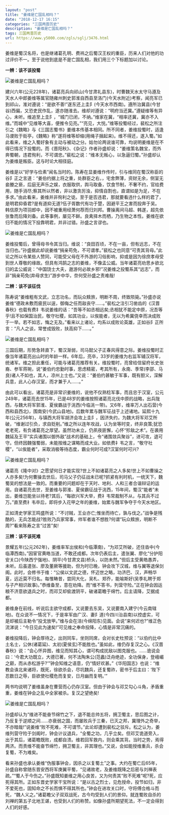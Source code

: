 ```yaml
---
layout: "post"
title: "姜维是亡国乱相吗？"
date: "2018-12-17 16:15"
categories: "三国两晋历史"
description: "姜维是亡国乱相吗？"
tags: 三国两晋历史
url: https://www.y5000.com/zgls/sglj/3476.html
---
```






姜维是蜀汉名将，也是继诸葛孔明、费祎之后蜀汉王权的重臣，历来人们对他的功过评价不一。至于说他到底是不是亡国乱相，我们用三个下标题加以讨论。

**一辨：该不该投蜀**

![姜维是亡国乱相吗？](/uploads/allimg/161013/6-1610131Q0294H.JPG)

建兴六年(公元228年)，诸葛亮兵向祁山(今甘肃礼县东)，时曹魏天水太守马遵及天水人中郎姜维等属官随雍州刺史郭淮自西县至洛门(今天水附近)考察，闻亮军已到祁山，淮对遵说：“是欲不善!”遂东还上圭阝(今天水市西南)。遵所治冀县(今甘谷)西偏，又恐吏民作乱，遂亦随淮去。维却对遵说：“明府当还冀。”遵疑维等有异心，未听。维追至上圭阝，“城门已闭，不纳。”维家在冀，“相率还冀，冀亦不入维。”而城中“见维等大喜，便推令见亮。”“亮见，大悦。”维等投蜀经过，裴松之所注引之《魏略》与《三国志蜀书》姜维本传基本相同。所不同者，姜维投蜀时，适逢马谡败于街亭，《魏略》称“遂将维等却缩(用绳子捆起来)。维不得还，遂入蜀。”如此看来，维之入蜀好象有主动与被动之分。姑勿论两说谁可靠，均说明姜维是在不得已情况下投蜀的。而《晋阳秋》、《杂记》作者孙盛却说：“姜维策名魏宝，而外奔蜀朝，违君徇利，不可谓忠。”裴松之说：“维本无叛心，以急逼归蜀。”孙盛却认为姜维是叛臣。这与时论大相径庭。

姜维是以“好学与俭素”闻名当时的。陈寿在显姜维作传时，引与维同在蜀汉称臣的谷阝正之言道：“姜伯约据上将之重，处群臣之右，，宅舍弊薄，资财无余，侧室无妾媵之亵，后庭无声乐之娱，衣服取供，舆马取备，饮食节制，不奢不约，官给费用，随手消尽;察其所以然者，非以激贪厉浊，抑情自割也，直谓如是为足，不在多求。”由此看来，姜维并非徇利之徒。至于是否违君，那就要看违什么样的君了，是明君抑昏君?是有道抑无道?伍子胥数代有功于楚，因避平王之害而投奔于吴。韩信原为项羽郎中，因不被重用经萧何荐而归刘邦。曹操离间马超、韩遂，超先依张鲁而后降刘备。此等事例，屡见不鲜。良禽择木而栖，乃生物之本性。姜维在欲归不能的情况下投靠明君，并非过错。孙盛之言谬也。

![姜维是亡国乱相吗？](/uploads/allimg/161013/6-1610131Q043S5.JPG)

姜维投蜀后，曾得母书令其当归。维说：“良田百顷，不在一亩，但有远志，不在当归也。”孙盛据此却说姜维“捐亲苟免，不可谓孝。”裴松之也同意“可责其背母。”此论之所以令某些人赞同，可能受父母在不外游的习俗影响，抑或是因为徐庶孝母受到世人尊敬的缘故。但具有鸿鹄之志的姜维，不像孟公威。当年诸葛亮劝思乡欲北归的孟公威说：“中国饶士大夫，遨游何必故乡邪!”况姜维之投蜀系其“远志”，而非“捐亲苟免(弃母求生)”游步中华，奈何受孙盛之责难哉!

**二辨：该不该征伐**

陈寿说“姜维粗有文武，立志功名，而玩众黩旅，明断不周，终致陨毙。”孙盛亦说姜维“德政未敷而疲民以逞，御侮之任而敌丧守……。”裴松之注引习凿齿的《汉晋春秋》也载有费礻韦说姜维的话：“吾等不如丞相远矣;丞相犹不能定中原，况吾等乎!且不如保国治民，敬守社稷，如其功业，以俟能者，无以为希冀侥幸而决成败于一举。若不如志，悔之无及。”看来以上诸论，均系以成败论英雄，正如谷阝正所言：“凡人之谈，常誉成毁败，扶高抑下……。”

![姜维是亡国乱相吗？](/uploads/allimg/161013/6-1610131Q05VB.JPG)

三国后期，形势急转直下，蜀汉渐弱，司马懿父子正春风得意之际。姜维投蜀时正像当年诸葛亮出山时的年龄一样。6年后，亮卒，33岁的姜维为右监军辅汉将军，统诸军。维之担此重任，可能与诸葛亮推荐有关。维投蜀时，亮曾给信留府长史张裔、参军蒋琬，说“姜伯约忠勤时事，思虑精密，考其所有，永南、季常(李邵、马良)诸人不如也，其人，凉州上士也。”又说：“姜伯约甚敏于军事，既有胆义，深解兵意，此人心存汉室，而才兼于人……。”

由此可以看出，诸葛亮是非常识姜维的，说他不仅熟稔军事，而且忠于汉室，公元249年，诸葛亮去世15年，已是48岁的姜维按照诸葛亮北伐中原的战略，出兵陇西，与魏大将军郭淮、夏侯霸战于洮西(今临洮一带)。又6年，维率万人出石营(今西和县西北)，围南安(今武山县地)。后数年累与魏军征战于上述诸地。延熙十九年(公元256年)，与镇西大将军胡济会攻上圭阝，因济失约，为魏大将军邓艾所破，“维谢过引负，求自贬削。”维之所以连年攻战，认为坐等时变，终非良策;犹恐老老死，有负诸葛亮之厚望。虽然功未立，仍夙夜匪懈，心怀“殄敌之术”。在袭用魏延及王平“实兵诸围以御外敌”战术的基础上，令“诸围敛兵聚谷”，进可攻，退可守。但终因魏强蜀弱，未能按维之谋略而成大业。如依费礻韦之言，“敬守社稷”，“以俟能者”，采取消极等待态度，霸业何时可成?汉室何时可兴?

![姜维是亡国乱相吗？](/uploads/allimg/161014/6-161014091332113.JPG)

诸葛亮《隆中对》之愿望何日才能实现?世上不如诸葛亮之人多矣!世上不如曹操之人亦多矣!为何曹操去世后，司马父子仍征战未已呢?抓紧有利时机，一统天下，魏蜀吴的想法是一致的。而重要的问题却在于天时、地利、人和三者合谐辩证的运用。自诸葛亮去世，至姜维与郭淮、夏侯霸征战于洮西，15年间，蜀汉“能者”未出，姜维岂能坐以待老?其后，“每欲兴军大举，费礻韦常裁制不从，与其兵不过万。”直至费礻韦卒后，即将步入花甲之年的姜维，始累与魏军争夺于今天水地区。

正如清史学家王鸣盛所说：“不讨贼，王业亦亡;惟坐而待亡，孰与伐之。”战争是残酷的，无兵怎能战?胜败乃兵家常事，帅军者谁不想胜?何谓“玩众黩旅，明断不周?”看来陈寿之言“过苦”矣!

**三辨：该不该死难**

景耀五年(公元262年)，姜维率军出侯和(今临潭南)，“为邓艾所破，还住沓中(今临潭西南)。”因宦官黄皓当道，不敢还成都。次年仍表后主，遣张翼、廖化“分护阳安关口(今陕西宁强地)、阴平(今甘肃文县)桥头，以防未然。”但后主受黄皓愚弄，未听。后虽遣张、廖及董厥等援助，但为时已晚，钟会攻下汉城，维与翼等退保剑阁。此时，会修书于维：“公侯以文武之德，怀迈世之略，功济巴、汉，声畅华夏，远近莫不归名。每惟畴昔，尝同大化，吴札、郑乔，能喻斯好(吴季礼聘于郑与子产相识故事)。”恭维备至，意在劝降。而“维不答书，列营守险。”正在钟会因运粮不济意欲退兵之时，而邓艾却偷渡阴平，破诸葛瞻于绵竹。后主请降，艾据成都。

姜维身在前线，听说后主欲守成都，又说要去东吴，又说要南入建宁(今云南辖地)。在众说不一情况下，于是率军由广汉、妻阝道(今四川治县南)以控虚实，可是却被后主勒令“投戈放甲。”维与会在涪(今绵阳东)见面。会说“来何迟也?”维正色流涕说：“今日见此为速矣!”可见维之奉命投降，心情是非常沉痛的。

姜维投降后，钟会厚待之，出则同车，坐则同席，会对长史杜预说：“以伯约比中土名士，公休(诸葛延)、太初(夏侯玄)不能胜也。”虽如此，维仍存复汉之心。《汉晋春秋》说：“会心怀异图，维见而知其心，谓可构成扰敌以图克服也。……诡说会曰：‘今君大功既立，大德已著，何不法陶朱公(范蠡)泛舟绝迹，全功保身，登峨嵋之巅，而从赤松游乎?’”钟会知维之语意，仍“情好欢甚。”《华阳国志》也说：“维教会诛北来诸将，既死，徐欲杀会，尽坑魏兵，还复蜀祚，密书于后主曰：‘陛下忍数日之辱，臣欲使社稷危而复安，日月幽而复明。’”

两书均说明了姜维虽身在曹营而心仍存汉室。但由于钟会与邓艾勾心斗角，矛盾重重，姜维在钟会之乱中全家被杀。复汉之望绝矣!

![姜维是亡国乱相吗？](/uploads/allimg/161014/6-161014091405O9.JPG)

孙盛却认为“维进不能奋节绵竹之下，退不能总帅五将，拥卫蜀主，思后图之计，乃反复于逆顺之间……亦衰弱之国，而屡败兵于三秦，已灭之邦，冀理外之奇举，不亦暗哉!”说姜维“败不死难，不可谓节。”此论却遭到裴松之驳斥。松之认为，姜维列营守险于剑阁时，钟会计议退兵，“全蜀之功，几乎立矣。但邓艾诡道旁入，出于其后，诸葛瞻既败，成都自溃。维若回军救内，则会乘其背。当时之势，焉得两济。而责维不能奋节绵竹，拥卫蜀主，非其理也。”又说，会如能授维重兵，杀会复蜀，不为难矣。

看来孙盛也承认姜维“伪服事钟会，因杀之以复蜀土”之事。大约在蜀亡后65年，孙盛自称曾随东晋安西将军庚翼平蜀，“见诸故老，及姜维既降之后密与刘禅表疏。”“蜀人于今伤之。”孙盛既知姜维之用心良苦，又为何责其“败不死难”呢?死，应死得其所。正如东晋史学家干宝所说：“是以古之烈士，见危授命，投节如归，非不爱死也，固知命之不长而惧不得其所也。”钟会在进攻关口时，守将傅佥格斗而死，“魏人义之。”诸葛瞻父子双双战死，古今均受到人们的景仰。就连蜀败自杀的刘禅的第五子北地王谌，也受到人们的称赞。如像孙盛所期望死法，不一定会得到人们的好感。
